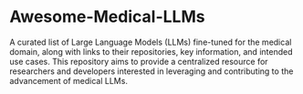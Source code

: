 # Awesome-Medical-LLMs
A curated list of Large Language Models (LLMs) fine-tuned for the medical domain, along with links to their repositories, key information, and intended use cases. This repository aims to provide a centralized resource for researchers and developers interested in leveraging and contributing to the advancement of medical LLMs.

